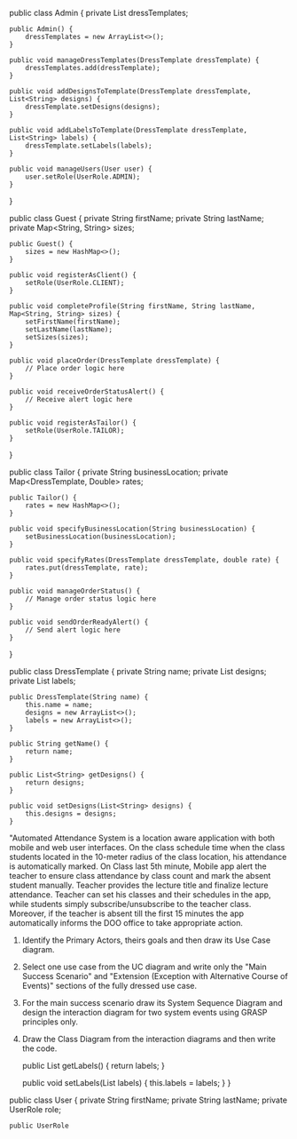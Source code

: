 
public class Admin {
    private List<DressTemplate> dressTemplates;

    public Admin() {
        dressTemplates = new ArrayList<>();
    }

    public void manageDressTemplates(DressTemplate dressTemplate) {
        dressTemplates.add(dressTemplate);
    }

    public void addDesignsToTemplate(DressTemplate dressTemplate, List<String> designs) {
        dressTemplate.setDesigns(designs);
    }

    public void addLabelsToTemplate(DressTemplate dressTemplate, List<String> labels) {
        dressTemplate.setLabels(labels);
    }

    public void manageUsers(User user) {
        user.setRole(UserRole.ADMIN);
    }
}

public class Guest {
    private String firstName;
    private String lastName;
    private Map<String, String> sizes;

    public Guest() {
        sizes = new HashMap<>();
    }

    public void registerAsClient() {
        setRole(UserRole.CLIENT);
    }

    public void completeProfile(String firstName, String lastName, Map<String, String> sizes) {
        setFirstName(firstName);
        setLastName(lastName);
        setSizes(sizes);
    }

    public void placeOrder(DressTemplate dressTemplate) {
        // Place order logic here
    }

    public void receiveOrderStatusAlert() {
        // Receive alert logic here
    }

    public void registerAsTailor() {
        setRole(UserRole.TAILOR);
    }
}

public class Tailor {
    private String businessLocation;
    private Map<DressTemplate, Double> rates;

    public Tailor() {
        rates = new HashMap<>();
    }

    public void specifyBusinessLocation(String businessLocation) {
        setBusinessLocation(businessLocation);
    }

    public void specifyRates(DressTemplate dressTemplate, double rate) {
        rates.put(dressTemplate, rate);
    }

    public void manageOrderStatus() {
        // Manage order status logic here
    }

    public void sendOrderReadyAlert() {
        // Send alert logic here
    }
}

public class DressTemplate {
    private String name;
    private List<String> designs;
    private List<String> labels;

    public DressTemplate(String name) {
        this.name = name;
        designs = new ArrayList<>();
        labels = new ArrayList<>();
    }

    public String getName() {
        return name;
    }

    public List<String> getDesigns() {
        return designs;
    }

    public void setDesigns(List<String> designs) {
        this.designs = designs;
    }

"Automated Attendance System is a location aware application with both mobile and web user interfaces. On the class schedule time when the class students located in the 10-meter radius of the class location, his attendance is automatically marked. On Class last 5th minute, Mobile app alert the teacher to ensure class attendance by class count and mark the absent student manually. Teacher provides the lecture title and finalize lecture attendance. Teacher can set his classes and their schedules in the app, while students simply subscribe/unsubscribe to the teacher class. Moreover, if the teacher is absent till the first 15 minutes the app automatically informs the DOO office to take appropriate action.
1. Identify the Primary Actors, theirs goals and then draw its Use Case diagram.
2. Select one use case from the UC diagram and write only the "Main Success Scenario" and "Extension (Exception with Alternative Course of Events)" sections of the fully dressed use case.
3. For the main success scenario draw its System Sequence Diagram and design the interaction diagram for two system events using GRASP principles only.
4. Draw the Class Diagram from the interaction diagrams and then write the code.

    public List<String> getLabels() {
        return labels;
    }

    public void setLabels(List<String> labels) {
        this.labels = labels;
    }
}

public class User {
    private String firstName;
    private String lastName;
    private UserRole role;

    public UserRole

